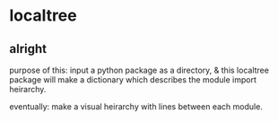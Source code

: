 # localtree

## alright
purpose of this: input a python package as a directory, & this localtree package will make a dictionary which describes the module import heirarchy.

eventually: make a visual heirarchy with lines between each module.
